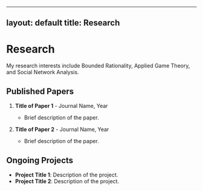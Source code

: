 
---
layout: default
title: Research
---

# Research

My research interests include Bounded Rationality, Applied Game Theory, and Social Network Analysis.

## Published Papers

1. **Title of Paper 1** - Journal Name, Year
   - Brief description of the paper.
   
2. **Title of Paper 2** - Journal Name, Year
   - Brief description of the paper.

## Ongoing Projects

- **Project Title 1**: Description of the project.
- **Project Title 2**: Description of the project.

